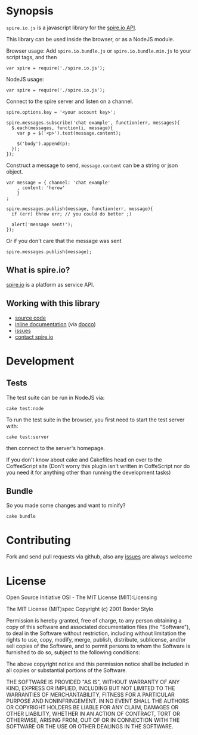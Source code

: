 
# Synopsis

`spire.io.js` is a javascript library for the [spire.io API](http://www.spire.io/).

This library can be used inside the browser, or as a NodeJS module.

Browser usage:
Add `spire.io.bundle.js` or `spire.io.bundle.min.js` to your script tags, and then

    var spire = require('./spire.io.js');

NodeJS usage:

    var spire = require('./spire.io.js');

Connect to the spire server and listen on a channel.

    spire.options.key = '<your account key>';

    spire.messages.subscribe('chat example', function(err, messages){
      $.each(messages, function(i, message){
        var p = $('<p>').text(message.content);

        $('body').append(p);
      });
    });

Construct a message to send, `message.content` can be a string or json object.

    var message = { channel: 'chat example'
        , content: 'herow'
        }
    ;

    spire.messages.publish(message, function(err, message){
      if (err) throw err; // you could do better ;)

      alert('message sent!');
    });

Or if you don't care that the message was sent

    spire.messages.publish(message);


## What is spire.io?

[spire.io](http://spire.io) is a platform as service API.

## Working with this library

* [source code](https://github.com/spire-io/jquery.spire.js)
* [inline documentation](http://spire-io.github.com/jquery.spire.js/) (via [docco](http://jashkenas.github.com/docco/))
* [issues](https://github.com/spire-io/jquery.spire.js/issues)
* [contact spire.io](http://spire.io/contact.html)

# Development

## Tests

The test suite can be run in NodeJS via:

    cake test:node

To run the test suite in the browser, you first need to start the test server with:

    cake test:server

then connect to the server's homepage.

If you don't know about cake and Cakefiles head on over to the CoffeeScript site (Don't worry this plugin isn't written in CoffeScript nor do you need it for anything other than running the development tasks)

## Bundle

So you made some changes and want to minify?

    cake bundle

# Contributing

Fork and send pull requests via github, also any [issues](https://github.com/spire-io/jquery.spire.js/issues) are always welcome

# License

Open Source Initiative OSI - The MIT License (MIT):Licensing

The MIT License (MIT)spec
Copyright (c) 2001 Border Stylo

Permission is hereby granted, free of charge, to any person obtaining a copy of this software and associated documentation files (the "Software"), to deal in the Software without restriction, including without limitation the rights to use, copy, modify, merge, publish, distribute, sublicense, and/or sell copies of the Software, and to permit persons to whom the Software is furnished to do so, subject to the following conditions:

The above copyright notice and this permission notice shall be included in all copies or substantial portions of the Software.

THE SOFTWARE IS PROVIDED "AS IS", WITHOUT WARRANTY OF ANY KIND, EXPRESS OR IMPLIED, INCLUDING BUT NOT LIMITED TO THE WARRANTIES OF MERCHANTABILITY, FITNESS FOR A PARTICULAR PURPOSE AND NONINFRINGEMENT. IN NO EVENT SHALL THE AUTHORS OR COPYRIGHT HOLDERS BE LIABLE FOR ANY CLAIM, DAMAGES OR OTHER LIABILITY, WHETHER IN AN ACTION OF CONTRACT, TORT OR OTHERWISE, ARISING FROM, OUT OF OR IN CONNECTION WITH THE SOFTWARE OR THE USE OR OTHER DEALINGS IN THE SOFTWARE.
